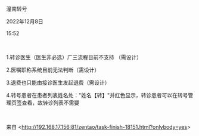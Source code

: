 潼南转号

2022年12月8日

15:52

 

1.转诊医生（医生非必选）广三流程目前不支持 （需设计）

2.医嘱职称系统目前无法判断（需设计）

3.退费也只能由接诊医生发起退费（需设计）​

4.转号患者在患者列表姓名处："姓名【转】"并红色显示，转诊患者可以在转号管理页签查看，故转诊列表不需要 

 

来自 \<<http://192.168.17.156:81/zentao/task-finish-18151.html?onlybody=yes>\>
